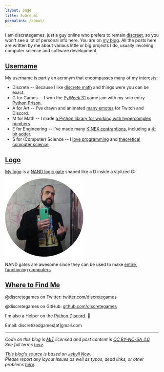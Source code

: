 ```yaml
---
layout: page
title: Sobre mí
permalink: /about/
---
```


I am discretegames, just a guy online who prefers to remain
[discreet](https://www.merriam-webster.com/words-at-play/discreet-discrete-definitions-examples),
so you won't see a lot of personal info here. You are on [my blog](https://discretegames.github.io/).
All the posts here are written by me about various little or big projects I do,
usually involving computer science and software development.

## [Username](#username)

My username is partly an acronym that encompasses many of my interests:

- Discrete -- Because I like [discrete math](https://en.wikipedia.org/wiki/Discrete_mathematics)
and things were you can be exact.
- G for Games -- I won the [PyWeek 31](https://pyweek.org/31/) game jam with my solo entry
[Python Prison](https://pyweek.org/e/pythonprison/).
- A for Art -- I've drawn and animated [many emotes](https://www.behance.net/discretegames) for Twitch and Discord.
- M for Math -- I made [a Python library for working with hypercomplex numbers](https://pypi.org/project/hypercomplex/).
- E for Engineering -- I've made many
[K'NEX contraptions](https://www.youtube.com/channel/UC-3f_6STTSZk5yoCS3UC1Tw/videos),
including a [4-bit adder](https://youtu.be/1mxZ6jJ6iic).
- S for (Computer) Science -- I [love programming](https://github.com/discretegames?tab=repositories) and
[theoretical computer science](
https://cdn.discordapp.com/attachments/480162150225018891/868254314488016937/Complexity_Classes_v2.png).

## [Logo](#logo)

[My logo][logo] is a
[NAND logic gate](https://en.wikipedia.org/wiki/NAND_gate) shaped like a D inside a stylized G:

 <!-- markdownlint-disable MD033 -->
[<img src="/assets/logo.png" alt="discretegames logo" style="width: 256px;"/>][logo]

NAND gates are awesome since they can be used to make [entire](https://nandgame.com/),
[functioning](https://en.wikipedia.org/wiki/Functional_completeness) [computers](https://www.nand2tetris.org/).

## [Where to Find Me](#where-to-find-me)

@discretegames on Twitter: [twitter.com/discretegames](https://twitter.com/discretegames)

@discretegames on GitHub: [github.com/discretegames](https://github.com/discretegames)

I'm also a Helper on the [Python Discord](https://discord.com/invite/python). 🐍

Email: discretizedgames[at]gmail.com

---

*Code on this blog is [MIT](https://opensource.org/licenses/MIT) licensed and post content is
[CC BY-NC-SA 4.0](https://creativecommons.org/licenses/by-nc-sa/4.0/).
See full terms [here](https://raw.githubusercontent.com/discretegames/discretegames.github.io/main/LICENSE.txt).*

*[This blog's source](https://github.com/discretegames/discretegames.github.io)
is based on [Jekyll Now](https://github.com/barryclark/jekyll-now).  
Please report any layout issues as well as typos, dead links, or other problems [here](https://github.com/discretegames/discretegames.github.io/issues).*

[logo]: /assets/logo.png
